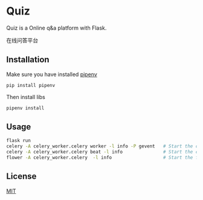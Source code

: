 # Quiz

Quiz is a Online q&a platform with Flask.

在线问答平台

## Installation

Make sure you have installed [pipenv](https://docs.pipenv.org/en/latest/)

```bash
pip install pipenv
```

Then install libs

```bash
pipenv install
```

## Usage

```bash
flask run
celery -A celery_worker.celery worker -l info -P gevent   # Start the celery worker
celery -A celery_worker.celery beat -l info               # Start the celery beat
flower -A celery_worker.celery  -l info                   # Start the flower
```

## License
[MIT](https://www.mit-license.org/)
